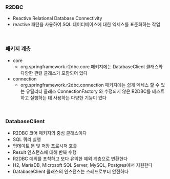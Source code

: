 ### R2DBC

* Reactive Relational Database Connectivity
* reactive 패턴을 사용하여 SQL 데이터베이스에 대한 엑세스를 표준화하는 작업

<br>

### 패키지 계층

* core
    * org.springframework.r2dbc.core 패키지에는 DatabaseClient 클래스와 다양한 관련 클래스가 포함되어 있다
* connection
    * org.springframework.r2dbc.connection 패키지에는 쉽게 엑세스 할 수 있는 유틸리티 클래스 ConnectionFactory 와 수정되지 않은 R2DBC를 테스트하고 실행하는 데 사용하는 다양한 기능이 있다

<br>

### DatabaseClient

* R2DBC 코어 패키지의 중심 클래스이다
* SQL 쿼리 실행
* 업데이트 문 및 저장 프로시저 호출
* Result 인스턴스에 대해 반복 수행
* R2DBC 예외를 포착하고 보다 유익한 예외 계층으로 변환한다
* H2, MariaDB, Microsoft SQL Server, MySQL, Postgres에서 지원한다
* DatabaseClient 클래스의 인스턴스는 스레드로부터 안전하다
